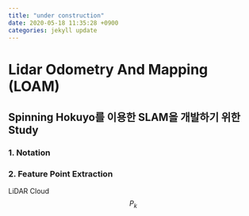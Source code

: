 ```yaml
---
title: "under construction"
date: 2020-05-18 11:35:28 +0900
categories: jekyll update
---
```


# Lidar Odometry And Mapping (LOAM) 
  
## Spinning Hokuyo를 이용한 SLAM을 개발하기 위한 Study

### 1. Notation




### 2. Feature Point Extraction

LiDAR Cloud $$P_{k}$$

